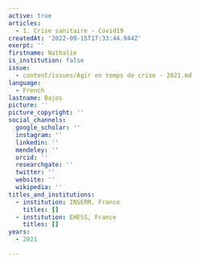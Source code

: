 ```yaml
---
active: true
articles:
  - 1. Crise sanitaire - Covid19
createdAt: '2022-09-15T17:33:44.944Z'
exerpt: ''
firstname: Nathalie
is_institution: false
issue:
  - content/issues/Agir en temps de crise - 2021.md
language:
  - French
lastname: Bajos
picture: ''
picture_copyright: ''
social_channels:
  google_scholar: ''
  instagram: ''
  linkedin: ''
  mendeley: ''
  orcid: ''
  researchgate: ''
  twitter: ''
  website: ''
  wikipedia: ''
titles_and_institutions:
  - institution: INSERM, France
    titles: []
  - institution: EHESS, France
    titles: []
years:
  - 2021

---
```

